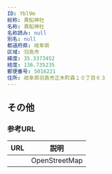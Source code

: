 ```yaml
---
ID: Ybl9m
総称: 貴船神社
名称: 貴船神社
名称読み: null
別名: null
都道府県: 岐阜県
区域: 羽島市
緯度: 35.3373452
経度: 136.735235
郵便番号: 5016221
住所: 岐阜県羽島市正木町森１０丁目６３
---
```


## その他

### 参考URL

| URL | 説明          |
| --- | ------------- |
|     | OpenStreetMap |
